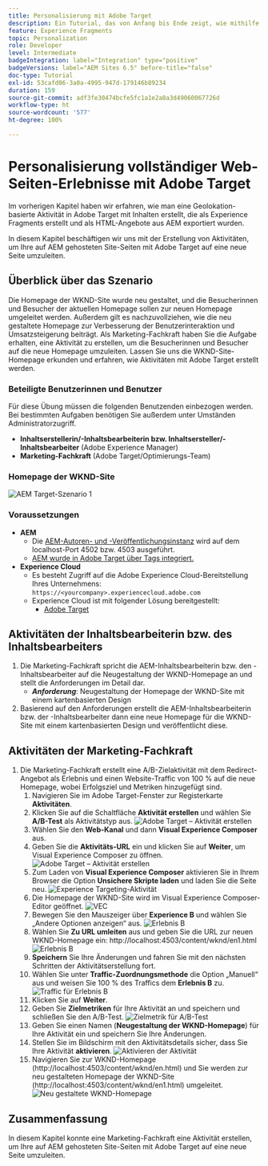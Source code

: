 ```yaml
---
title: Personalisierung mit Adobe Target
description: Ein Tutorial, das von Anfang bis Ende zeigt, wie mithilfe von Adobe Target personalisierte Erlebnisse erstellt und bereitgestellt werden können.
feature: Experience Fragments
topic: Personalization
role: Developer
level: Intermediate
badgeIntegration: label="Integration" type="positive"
badgeVersions: label="AEM Sites 6.5" before-title="false"
doc-type: Tutorial
exl-id: 53cafd06-3a0a-4995-947d-179146b89234
duration: 159
source-git-commit: adf3fe30474bcfe5fc1a1e2a8a3d49060067726d
workflow-type: ht
source-wordcount: '577'
ht-degree: 100%

---
```


# Personalisierung vollständiger Web-Seiten-Erlebnisse mit Adobe Target

Im vorherigen Kapitel haben wir erfahren, wie man eine Geolokation-basierte Aktivität in Adobe Target mit Inhalten erstellt, die als Experience Fragments erstellt und als HTML-Angebote aus AEM exportiert wurden.

In diesem Kapitel beschäftigen wir uns mit der Erstellung von Aktivitäten, um Ihre auf AEM gehosteten Site-Seiten mit Adobe Target auf eine neue Seite umzuleiten.

## Überblick über das Szenario

Die Homepage der WKND-Site wurde neu gestaltet, und die Besucherinnen und Besucher der aktuellen Homepage sollen zur neuen Homepage umgeleitet werden. Außerdem gilt es nachzuvollziehen, wie die neu gestaltete Homepage zur Verbesserung der Benutzerinteraktion und Umsatzsteigerung beiträgt. Als Marketing-Fachkraft haben Sie die Aufgabe erhalten, eine Aktivität zu erstellen, um die Besucherinnen und Besucher auf die neue Homepage umzuleiten. Lassen Sie uns die WKND-Site-Homepage erkunden und erfahren, wie Aktivitäten mit Adobe Target erstellt werden.

### Beteiligte Benutzerinnen und Benutzer

Für diese Übung müssen die folgenden Benutzenden einbezogen werden. Bei bestimmten Aufgaben benötigen Sie außerdem unter Umständen Administratorzugriff.

* **Inhaltserstellerin/-Inhaltsbearbeiterin bzw. Inhaltsersteller/-Inhaltsbearbeiter** (Adobe Experience Manager)
* **Marketing-Fachkraft** (Adobe Target/Optimierungs-Team)

### Homepage der WKND-Site

![AEM Target-Szenario 1](assets/personalization-use-case-2/aem-target-use-case-2.png)

### Voraussetzungen

* **AEM**
   * Die [AEM-Autoren- und -Veröffentlichungsinstanz](./implementation.md#getting-aem) wird auf dem localhost-Port 4502 bzw. 4503 ausgeführt.
   * [AEM wurde in Adobe Target über Tags integriert.](./using-launch-adobe-io.md#aem-target-using-launch-by-adobe)
* **Experience Cloud**
   * Es besteht Zugriff auf die Adobe Experience Cloud-Bereitstellung Ihres Unternehmens: `https://<yourcompany>.experiencecloud.adobe.com`
   * Experience Cloud ist mit folgender Lösung bereitgestellt:
      * [Adobe Target](https://experiencecloud.adobe.com)

## Aktivitäten der Inhaltsbearbeiterin bzw. des Inhaltsbearbeiters

1. Die Marketing-Fachkraft spricht die AEM-Inhaltsbearbeiterin bzw. den -Inhaltsbearbeiter auf die Neugestaltung der WKND-Homepage an und stellt die Anforderungen im Detail dar.
   * ***Anforderung***: Neugestaltung der Homepage der WKND-Site mit einem kartenbasierten Design
2. Basierend auf den Anforderungen erstellt die AEM-Inhaltsbearbeiterin bzw. der -Inhaltsbearbeiter dann eine neue Homepage für die WKND-Site mit einem kartenbasierten Design und veröffentlicht diese.

## Aktivitäten der Marketing-Fachkraft

1. Die Marketing-Fachkraft erstellt eine A/B-Zielaktivität mit dem Redirect-Angebot als Erlebnis und einen Website-Traffic von 100 % auf die neue Homepage, wobei Erfolgsziel und Metriken hinzugefügt sind.
   1. Navigieren Sie im Adobe Target-Fenster zur Registerkarte **Aktivitäten**.
   2. Klicken Sie auf die Schaltfläche **Aktivität erstellen** und wählen Sie **A/B-Test** als Aktivitätstyp aus.
      ![Adobe Target – Aktivität erstellen](assets/personalization-use-case-2/create-ab-activity.png)
   3. Wählen Sie den **Web-Kanal** und dann **Visual Experience Composer** aus.
   4. Geben Sie die **Aktivitäts-URL** ein und klicken Sie auf **Weiter**, um Visual Experience Composer zu öffnen.
      ![Adobe Target – Aktivität erstellen](assets/personalization-use-case-2/create-activity-ab-name.png)
   5. Zum Laden von **Visual Experience Composer** aktivieren Sie in Ihrem Browser die Option **Unsichere Skripte laden** und laden Sie die Seite neu.
      ![Experience Targeting-Aktivität](assets/personalization-use-case-1/load-unsafe-scripts.png)
   6. Die Homepage der WKND-Site wird im Visual Experience Composer-Editor geöffnet.
      ![VEC](assets/personalization-use-case-2/vec.png)
   7. Bewegen Sie den Mauszeiger über **Experience B** und wählen Sie „Andere Optionen anzeigen“ aus.
      ![Erlebnis B](assets/personalization-use-case-2/redirect-url.png)
   8. Wählen Sie **Zu URL umleiten** aus und geben Sie die URL zur neuen WKND-Homepage ein: http://localhost:4503/content/wknd/en1.html
      ![Erlebnis B](assets/personalization-use-case-2/redirect-url-2.png)
   9. **Speichern** Sie Ihre Änderungen und fahren Sie mit den nächsten Schritten der Aktivitätserstellung fort.
   10. Wählen Sie unter **Traffic-Zuordnungsmethode** die Option „Manuell“ aus und weisen Sie 100 % des Traffics dem **Erlebnis B** zu.
      ![Traffic für Erlebnis B](assets/personalization-use-case-2/traffic.png)
   11. Klicken Sie auf **Weiter**.
   12. Geben Sie **Zielmetriken** für Ihre Aktivität an und speichern und schließen Sie den A/B-Test.
      ![Zielmetrik für A/B-Test](assets/personalization-use-case-2/goal-metric.png)
   13. Geben Sie einen Namen (**Neugestaltung der WKND-Homepage**) für Ihre Aktivität ein und speichern Sie Ihre Änderungen.
   14. Stellen Sie im Bildschirm mit den Aktivitätsdetails sicher, dass Sie Ihre Aktivität **aktivieren**.
      ![Aktivieren der Aktivität](assets/personalization-use-case-2/ab-activate.png)
   15. Navigieren Sie zur WKND-Homepage (http://localhost:4503/content/wknd/en.html) und Sie werden zur neu gestalteten Homepage der WKND-Site (http://localhost:4503/content/wknd/en1.html) umgeleitet.
      ![Neu gestaltete WKND-Homepage](assets/personalization-use-case-2/WKND-home-page-redesign.png)

## Zusammenfassung

In diesem Kapitel konnte eine Marketing-Fachkraft eine Aktivität erstellen, um Ihre auf AEM gehosteten Site-Seiten mit Adobe Target auf eine neue Seite umzuleiten.
